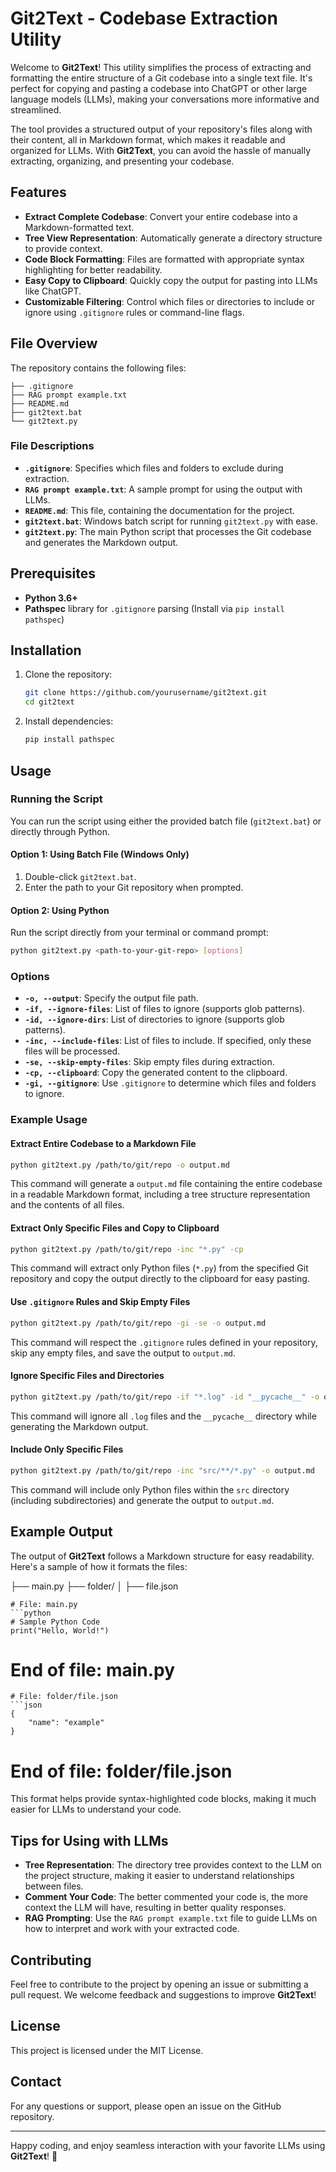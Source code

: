 # Git2Text - Codebase Extraction Utility

Welcome to **Git2Text**! This utility simplifies the process of extracting and formatting the entire structure of a Git codebase into a single text file. It's perfect for copying and pasting a codebase into ChatGPT or other large language models (LLMs), making your conversations more informative and streamlined.

The tool provides a structured output of your repository's files along with their content, all in Markdown format, which makes it readable and organized for LLMs. With **Git2Text**, you can avoid the hassle of manually extracting, organizing, and presenting your codebase.

## Features

- **Extract Complete Codebase**: Convert your entire codebase into a Markdown-formatted text.
- **Tree View Representation**: Automatically generate a directory structure to provide context.
- **Code Block Formatting**: Files are formatted with appropriate syntax highlighting for better readability.
- **Easy Copy to Clipboard**: Quickly copy the output for pasting into LLMs like ChatGPT.
- **Customizable Filtering**: Control which files or directories to include or ignore using `.gitignore` rules or command-line flags.

## File Overview

The repository contains the following files:

```
├── .gitignore
├── RAG prompt example.txt
├── README.md
├── git2text.bat
└── git2text.py
```

### File Descriptions

- **`.gitignore`**: Specifies which files and folders to exclude during extraction.
- **`RAG prompt example.txt`**: A sample prompt for using the output with LLMs.
- **`README.md`**: This file, containing the documentation for the project.
- **`git2text.bat`**: Windows batch script for running `git2text.py` with ease.
- **`git2text.py`**: The main Python script that processes the Git codebase and generates the Markdown output.

## Prerequisites

- **Python 3.6+**
- **Pathspec** library for `.gitignore` parsing (Install via `pip install pathspec`)

## Installation

1. Clone the repository:
   ```bash
   git clone https://github.com/yourusername/git2text.git
   cd git2text
   ```
2. Install dependencies:
   ```bash
   pip install pathspec
   ```

## Usage

### Running the Script

You can run the script using either the provided batch file (`git2text.bat`) or directly through Python.

#### Option 1: Using Batch File (Windows Only)

1. Double-click `git2text.bat`.
2. Enter the path to your Git repository when prompted.

#### Option 2: Using Python

Run the script directly from your terminal or command prompt:

```bash
python git2text.py <path-to-your-git-repo> [options]
```

### Options

- **`-o, --output`**: Specify the output file path.
- **`-if, --ignore-files`**: List of files to ignore (supports glob patterns).
- **`-id, --ignore-dirs`**: List of directories to ignore (supports glob patterns).
- **`-inc, --include-files`**: List of files to include. If specified, only these files will be processed.
- **`-se, --skip-empty-files`**: Skip empty files during extraction.
- **`-cp, --clipboard`**: Copy the generated content to the clipboard.
- **`-gi, --gitignore`**: Use `.gitignore` to determine which files and folders to ignore.

### Example Usage

#### Extract Entire Codebase to a Markdown File

```bash
python git2text.py /path/to/git/repo -o output.md
```

This command will generate a `output.md` file containing the entire codebase in a readable Markdown format, including a tree structure representation and the contents of all files.

#### Extract Only Specific Files and Copy to Clipboard

```bash
python git2text.py /path/to/git/repo -inc "*.py" -cp
```

This command will extract only Python files (`*.py`) from the specified Git repository and copy the output directly to the clipboard for easy pasting.

#### Use `.gitignore` Rules and Skip Empty Files

```bash
python git2text.py /path/to/git/repo -gi -se -o output.md
```

This command will respect the `.gitignore` rules defined in your repository, skip any empty files, and save the output to `output.md`.

#### Ignore Specific Files and Directories

```bash
python git2text.py /path/to/git/repo -if "*.log" -id "__pycache__" -o output.md
```

This command will ignore all `.log` files and the `__pycache__` directory while generating the Markdown output.

#### Include Only Specific Files

```bash
python git2text.py /path/to/git/repo -inc "src/**/*.py" -o output.md
```

This command will include only Python files within the `src` directory (including subdirectories) and generate the output to `output.md`.

## Example Output

The output of **Git2Text** follows a Markdown structure for easy readability. Here's a sample of how it formats the files:

├── main.py
├── folder/
│   ├── file.json

```
# File: main.py
```python
# Sample Python Code
print("Hello, World!")
```
# End of file: main.py
```
# File: folder/file.json
```json
{
    "name": "example"
}  
```
# End of file: folder/file.json

This format helps provide syntax-highlighted code blocks, making it much easier for LLMs to understand your code.

## Tips for Using with LLMs

- **Tree Representation**: The directory tree provides context to the LLM on the project structure, making it easier to understand relationships between files.
- **Comment Your Code**: The better commented your code is, the more context the LLM will have, resulting in better quality responses.
- **RAG Prompting**: Use the `RAG prompt example.txt` file to guide LLMs on how to interpret and work with your extracted code.

## Contributing

Feel free to contribute to the project by opening an issue or submitting a pull request. We welcome feedback and suggestions to improve **Git2Text**!

## License

This project is licensed under the MIT License.

## Contact

For any questions or support, please open an issue on the GitHub repository.

---

Happy coding, and enjoy seamless interaction with your favorite LLMs using **Git2Text**! 🚀

